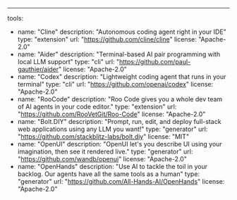 ---
tools:
  - name: "Cline"
    description: "Autonomous coding agent right in your IDE"
    type: "extension"
    url: "https://github.com/cline/cline"
    license: "Apache-2.0"
  - name: "Aider"
    description: "Terminal-based AI pair programming with local LLM support"
    type: "cli"
    url: "https://github.com/paul-gauthier/aider"
    license: "Apache-2.0"
  - name: "Codex"
    description: "Lightweight coding agent that runs in your terminal"
    type: "cli"
    url: "https://github.com/openai/codex"
    license: "Apache-2.0"
  - name: "RooCode"
    description: "Roo Code gives you a whole dev team of AI agents in your code editor."
    type: "extension"
    url: "https://github.com/RooVetGit/Roo-Code"
    license: "Apache-2.0"
  - name: "Bolt.DIY"
    description: "Prompt, run, edit, and deploy full-stack web applications using any LLM you want!"
    type: "generator"
    url: "https://github.com/stackblitz-labs/bolt.diy"
    license: "MIT"
  - name: "OpenUI"
    description: "OpenUI let's you describe UI using your imagination, then see it rendered live."
    type: "generator"
    url: "https://github.com/wandb/openui"
    license: "Apache-2.0"
  - name: "OpenHands"
    description: "Use AI to tackle the toil in your backlog. Our agents have all the same tools as a human"
    type: "generator"
    url: "https://github.com/All-Hands-AI/OpenHands"
    license: "Apache-2.0"
    